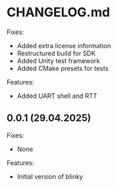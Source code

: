 # CHANGELOG.md

Fixes:
 - Added extra license information
 - Restructured build for SDK
 - Added Unity test framework
 - Added CMake presets for tests

Features:
 - Added UART shell and RTT

## 0.0.1 (29.04.2025)

Fixes:
 - None

Features:
 - Initial version of blinky